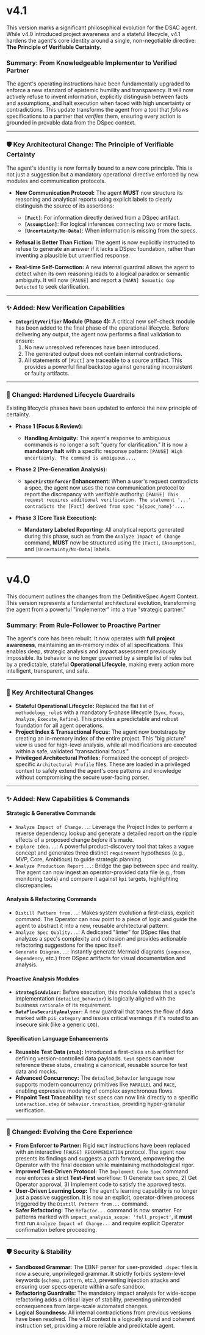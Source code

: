 # **v4.1**

This version marks a significant philosophical evolution for the DSAC agent. While v4.0 introduced project awareness and a stateful lifecycle, v4.1 hardens the agent's core identity around a single, non-negotiable directive: **The Principle of Verifiable Certainty.**

### **Summary: From Knowledgeable Implementer to Verified Partner**

The agent's operating instructions have been fundamentally upgraded to enforce a new standard of epistemic humility and transparency. It will now actively refuse to invent information, explicitly distinguish between facts and assumptions, and halt execution when faced with high uncertainty or contradictions. This update transforms the agent from a tool that *follows* specifications to a partner that *verifies* them, ensuring every action is grounded in provable data from the DSpec context.

---

### **🛡️ Key Architectural Change: The Principle of Verifiable Certainty**

The agent's identity is now formally bound to a new core principle. This is not just a suggestion but a mandatory operational directive enforced by new modules and communication protocols.

*   **New Communication Protocol:** The agent **MUST** now structure its reasoning and analytical reports using explicit labels to clearly distinguish the source of its assertions:
    *   **`[Fact]`**: For information directly derived from a DSpec artifact.
    *   **`[Assumption]`**: For logical inferences connecting two or more facts.
    *   **`[Uncertainty/No-Data]`**: When information is missing from the specs.

*   **Refusal is Better Than Fiction:** The agent is now explicitly instructed to refuse to generate an answer if it lacks a DSpec foundation, rather than inventing a plausible but unverified response.

*   **Real-time Self-Correction:** A new internal guardrail allows the agent to detect when its own reasoning leads to a logical paradox or semantic ambiguity. It will now `[PAUSE]` and report a `[WARN] Semantic Gap Detected` to seek clarification.

---

### **✨ Added: New Verification Capabilities**

*   **`IntegrityVerifier` Module (Phase 4):** A critical new self-check module has been added to the final phase of the operational lifecycle. Before delivering any output, the agent now performs a final validation to ensure:
    1.  No new unresolved references have been introduced.
    2.  The generated output does not contain internal contradictions.
    3.  All statements of `[Fact]` are traceable to a source artifact.
    This provides a powerful final backstop against generating inconsistent or faulty artifacts.

---

### **🔄 Changed: Hardened Lifecycle Guardrails**

Existing lifecycle phases have been updated to enforce the new principle of certainty.

*   **Phase 1 (Focus & Review):**
    *   **Handling Ambiguity:** The agent's response to ambiguous commands is no longer a soft "query for clarification." It is now a **mandatory halt** with a specific response pattern: `[PAUSE] High uncertainty. The command is ambiguous...`.

*   **Phase 2 (Pre-Generation Analysis):**
    *   **`SpecFirstEnforcer` Enhancement:** When a user's request contradicts a spec, the agent now uses the new communication protocol to report the discrepancy with verifiable authority: `[PAUSE] This request requires additional verification. The statement '...' contradicts the [Fact] derived from spec '${spec_name}'...`.

*   **Phase 3 (Core Task Execution):**
    *   **Mandatory Labeled Reporting:** All analytical reports generated during this phase, such as from the `Analyze Impact of Change` command, **MUST** now be structured using the `[Fact]`, `[Assumption]`, and `[Uncertainty/No-Data]` labels.

---

# **v4.0**

This document outlines the changes from the DefinitiveSpec Agent Context. This version represents a fundamental architectural evolution, transforming the agent from a powerful "implementer" into a true "strategic partner."

### **Summary: From Rule-Follower to Proactive Partner**

The agent's core has been rebuilt. It now operates with **full project awareness**, maintaining an in-memory index of all specifications. This enables deep, strategic analysis and impact assessment previously impossible. Its behavior is no longer governed by a simple list of rules but by a predictable, stateful **Operational Lifecycle**, making every action more intelligent, transparent, and safe.

---

### **🚀 Key Architectural Changes**

*   **Stateful Operational Lifecycle:** Replaced the flat list of `methodology_rule`s with a mandatory 5-phase lifecycle (`Sync`, `Focus`, `Analyze`, `Execute`, `Refine`). This provides a predictable and robust foundation for all agent operations.
*   **Project Index & Transactional Focus:** The agent now bootstraps by creating an in-memory index of the entire project. This "big picture" view is used for high-level analysis, while all modifications are executed within a safe, validated "transactional focus."
*   **Privileged Architectural Profiles:** Formalized the concept of project-specific `Architectural Profile` files. These are loaded in a privileged context to safely extend the agent's core patterns and knowledge without compromising the secure user-facing parser.

---

### **✨ Added: New Capabilities & Commands**

#### **Strategic & Generative Commands**
*   `Analyze Impact of Change...`: Leverage the Project Index to perform a reverse dependency lookup and generate a detailed report on the ripple effects of a proposed change *before* it's made.
*   `Explore Idea...`: A powerful product-discovery tool that takes a vague concept and generates three distinct `requirement` hypotheses (e.g., MVP, Core, Ambitious) to guide strategic planning.
*   `Analyze Production Report...`: Bridge the gap between spec and reality. The agent can now ingest an operator-provided data file (e.g., from monitoring tools) and compare it against `kpi` targets, highlighting discrepancies.

#### **Analysis & Refactoring Commands**
*   `Distill Pattern from...`: Makes system evolution a first-class, explicit command. The Operator can now point to a piece of logic and guide the agent to abstract it into a new, reusable architectural pattern.
*   `Analyze Spec Quality...`: A dedicated "linter" for DSpec files that analyzes a spec's complexity and cohesion and provides actionable refactoring suggestions for the spec itself.
*   `Generate Diagram...`: Instantly generate Mermaid diagrams (`sequence`, `dependency`, etc.) from DSpec artifacts for visual documentation and analysis.

#### **Proactive Analysis Modules**
*   **`StrategicAdvisor`:** Before execution, this module validates that a spec's implementation (`detailed_behavior`) is logically aligned with the business `rationale` of its requirement.
*   **`DataFlowSecurityAnalyzer`:** A new guardrail that traces the flow of data marked with `pii_category` and issues critical warnings if it's routed to an insecure sink (like a generic `LOG`).

#### **Specification Language Enhancements**
*   **Reusable Test Data (`stub`):** Introduced a first-class `stub` artifact for defining version-controlled data payloads. `test` specs can now reference these stubs, creating a canonical, reusable source for test data and mocks.
*   **Advanced Concurrency:** The `detailed_behavior` language now supports modern concurrency primitives like `PARALLEL` and `RACE`, enabling expressive modeling of complex asynchronous flows.
*   **Pinpoint Test Traceability:** `test` specs can now link directly to a specific `interaction.step` or `behavior.transition`, providing hyper-granular verification.

---

### **🔄 Changed: Evolving the Core Experience**

*   **From Enforcer to Partner:** Rigid `HALT` instructions have been replaced with an interactive `[PAUSE] RECOMMENDATION` protocol. The agent now presents its findings and suggests a path forward, empowering the Operator with the final decision while maintaining methodological rigor.
*   **Improved Test-Driven Protocol:** The `Implement Code Spec` command now enforces a strict **Test-First** workflow: 1) Generate `test` spec, 2) Get Operator approval, 3) Implement code to satisfy the approved tests.
*   **User-Driven Learning Loop:** The agent's learning capability is no longer just a passive suggestion. It is now an explicit, operator-driven process triggered by the `Distill Pattern from...` command.
*   **Safer Refactoring:** The `Refactor...` command is now smarter. For patterns marked with `impact_analysis_scope: 'full_project'`, it **must** first run `Analyze Impact of Change...` and require explicit Operator confirmation before proceeding.

---

### **🛡️ Security & Stability**

*   **Sandboxed Grammar:** The EBNF parser for user-provided `.dspec` files is now a secure, unprivileged grammar. It strictly forbids system-level keywords (`schema`, `pattern`, etc.), preventing injection attacks and ensuring user specs operate within a safe sandbox.
*   **Refactoring Guardrails:** The mandatory impact analysis for wide-scope refactoring adds a critical layer of stability, preventing unintended consequences from large-scale automated changes.
*   **Logical Soundness:** All internal contradictions from previous versions have been resolved. The v4.0 context is a logically sound and coherent instruction set, providing a more reliable and predictable agent.